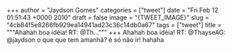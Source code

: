
+++
author = "Jaydson Gomes"
categories = ["tweet"]
date = "Fri Feb 12 01:51:43 +0000 2010"
draft = false
image = "{TWEET_IMAGE}"
slug = "4cb84f5e8266fb929ea14941ad23c36c14db0a67"
tags = ["tweet"]
title = """Ahahah boa idéia! RT: @Th..."""
+++
Ahahah boa idéia! RT: @ThayseAG: @jaydson o que que tem amanhã? é só não ir! hahaha
